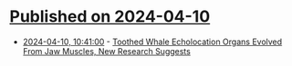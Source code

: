 # [Published on 2024-04-10](index.md)

* [2024-04-10, 10:41:00](https://soylentnews.org/article.pl?sid=24/04/09/1832212&from=rss) - [Toothed Whale Echolocation Organs Evolved From Jaw Muscles, New Research Suggests](https://soylentnews.org/article.pl?sid=24/04/09/1832212&from=rss)
